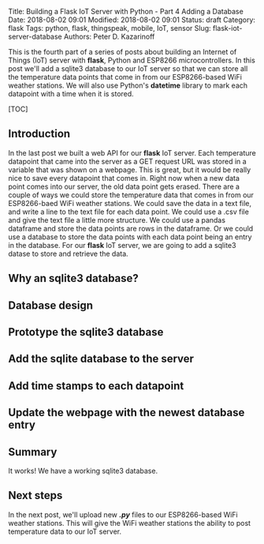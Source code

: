 Title: Building a Flask IoT Server with Python - Part 4 Adding a Database
Date: 2018-08-02 09:01
Modified: 2018-08-02 09:01
Status: draft
Category: flask
Tags: python, flask, thingspeak, mobile, IoT, sensor
Slug: flask-iot-server-database
Authors: Peter D. Kazarinoff

This is the fourth part of a series of posts about building an Internet of Things (IoT) server with **flask**, Python and ESP8266 microcontrollers. In this post we'll add a sqlite3 database to our IoT server so that we can store all the temperature data points that come in from our ESP8266-based WiFi weather stations. We will also use Python's **datetime** library to mark each datapoint with a time when it is stored.

[TOC]

## Introduction

In the last post we built a web API for our **flask** IoT server. Each temperature datapoint that came into the server as a GET request URL was stored in a variable that was shown on a webpage. This is great, but it would be really nice to save every datapoint that comes in. Right now when a new data point comes into our server, the old data point gets erased.  There are a couple of ways we could store the temperature data that comes in from our ESP8266-baed WiFi weather stations. We could save the data in a text file, and write a line to the text file for each data point. We could use a .csv file and give the text file a little more structure. We could use a pandas dataframe and store the data points are rows in the dataframe. Or we could use a database to store the data points with each data point being an entry in the database. For our **flask** IoT server, we are going to add a sqlite3 datase to store and retrieve the data.

## Why an sqlite3 database?


## Database design
 
 
## Prototype the sqlite3 database

## Add the sqlite database to the server

## Add time stamps to each datapoint

## Update the webpage with the newest database entry

## Summary 

It works! We have a working sqlite3 database.

## Next steps 
 In the next post, we'll upload new **_.py_** files to our ESP8266-based WiFi weather stations. This will give the WiFi weather stations the ability to post temperature data to our IoT server.